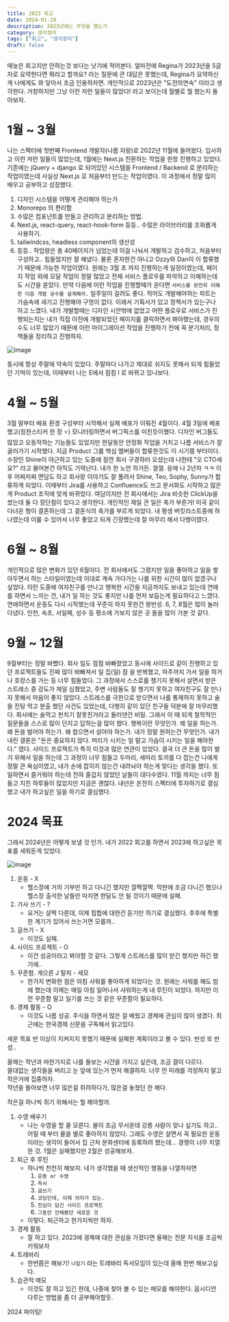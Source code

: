 ```yaml
---
title: 2023 회고
date: 2024-01-10
description: 2023년에는 무엇을 했는가
category: 생각정리
tags: ["회고", "생각정리"]
draft: false
---
```


때늦은 회고지만 안하는것 보다는 낫기에 적어본다.
얼마전에 Regina가 2023년을 5글자로 요약한다면 뭐라고 할까요? 라는 질문에 큰 대답은 못했는데, Regina가 요약하신게 나에게도 와 닿아서 조금 인용하자면.
개인적으로 2023년은 "도전의연속" 이라고 생각한다. 거창하지만 그냥 이런 저런 일들이 많았다! 라고 보이는데 월별로 뭘 했는지 돌아보자.

# 1월 ~ 3월

나는 스펙터에 첫번째 Frontend 개발자(나름 자랑)로 2022년 11월에 들어왔다.
입사하고 이런 저런 일들이 많았는데, 1월에는 Next.js 전환하는 작업을 한창 진행하고 있었다.
기존에는 jQuery + django 로 되어있던 시스템을 Frontend / Backend 로 분리하는 작업이였는데 사실상 Next.js 로 처음부터 만드는 작업이였다.
이 과정에서 정말 많이 배우고 공부하고 성장했다.

1. 디자인 시스템을 어떻게 관리해야 하는가
2. Monorepo 의 편리함
3. 수많은 컴포넌트를 만들고 관리하고 분리하는 방법.
4. Next.js, react-query, react-hook-form 등등.. 수많은 라이브러리를 조화롭게 사용하기.
5. tailwindcss, headless component의 생산성
6. 등등..
   작업량은 총 40페이지가 넘었는데 이걸 나눠서 개발하고 검수하고, 처음부터 구성하고.. 힘들었지만 잘 해냈다.
   물론 혼자한건 아니고 Ozzy와 Dan이 이 합류했기 때문에 가능한 작업이였다.
   원래는 3월 초 까지 진행하는게 일정이였는데, 페이지 작업 외에 모달 작업이 정말 많았고 전체 서비스 플로우를 파악하고 이해하는데도 시간을 쏟았다. 만약 다음에 이런 작업을 진행할때가 온다면 `서비스를 완전히 이해한 다음 개발 공수를 설계해라.` 일주일이 걸려도 좋다. 적어도 개발해야하는 파트는 가슴속에 새기고 진행해야 구멍이 없다. 이래서 기획서가 있고 정책서가 있는구나 하고 느꼈다. 내가 개발할때는 디자인 시안밖에 없었고 어떤 플로우로 서비스가 진행되는지는 내가 직접 이전에 개발되었던 페이지를 클릭하면서 봐야했는데, 경우의수도 너무 많았기 때문에 이런 마이그레이션 작업을 진행하기 전에 꼭 분기처리, 정책들을 정리하고 진행하자.

![image](https://ddinglog-image.s3.ap-northeast-2.amazonaws.com/2024-1-24/6463e19d09badb2520821f30396d01b1.png)

동시에 항상 주말에 약속이 있었다. 주말마다 나가고 제대로 쉬지도 못해서 되게 힘들었던 기억이 있는데, 이때부터 나는 E에서 점점 I 로 바뀌고 있나보다.

# 4월 ~ 5월

3월 말부터 배포 환경 구성부터 시작해서 실제 배포가 이뤄진 4월이다.
4월 3일에 배포했고(칭찬스티커 한 장 ⭐️) 모니터링하면서 버그픽스를 미친듯이했다. 디자인 버그들도 많았고 오동작하는 기능들도 있었지만 한달동안 안정화 작업을 거치고 나름 서비스가 잘 굴러가기 시작했다.
지금 Product 그룹 핵심 멤버들이 합류한것도 이 시기쯤 부터이다. 수장인 Shine이 야근하고 있는 도중에 잠깐 회사 구경하러 오셨는데 나한테 "오 CTO세요?" 라고 물어본건 아직도 기억난다. 내가 한 노안 하거든. 껄껄. 응애 나 2년차 ㅋㅋ
이후 어찌저찌 면담도 하고 회사랑 이야기도 잘 풀려서 Shine, Teo, Sophy, Sunny가 합류하게 되었다. 이때부터 Jira를 사용하고 Confluence도 쓰고 문서화도 시작하고 많은게 Product 조직에 맞게 바뀌었다. 여담이지만 전 회사에서는 Jira 비슷한 ClickUp을 썼는데 둘 다 장단점이 있다고 생각한다.
개인적인 제일 큰 일은 축가 부른거!
미국 같이 다녀온 형이 결혼하는데 그 결혼식의 축가를 부르게 되었다. 내 평생 버킷리스트중에 하나였는데 이룰 수 있어서 너무 좋았고 되게 긴장했는데 잘 마무리 해서 다행이였다.

# 6월 ~ 8월

개인적으로 많은 변화가 있던 6월이다.
전 회사에서도 그랬지만 일을 좋아하고 일을 쌓아두면서 하는 스타일이였는데 이대로 계속 가다가는 나를 위한 시간이 많이 없겠구나 싶었다.
이런 도중에 여자친구를 만나고 행복한 시간을 지금까지도 보내고 있는데 연애를 하면서 느끼는 건, 내가 일 하는 것도 좋지만 나를 먼저 보듬는게 필요하다고 느꼈다. 연애하면서 운동도 다시 시작했는데 꾸준히 하지 못한건 왕반성. 6, 7, 8월은 많이 놀러다녔다. 인천, 속초, 서일페, 성수 등 평소에 가보지 않은 곳 들을 많이 가본 것 같다.

# 9월 ~ 12월

9월부터는 정말 바빴다. 회사 일도 점점 바빠졌었고 동시에 사이드로 같이 진행하고 있던 프로젝트들도 진짜 많이 바빠져서 일 집(일) 잠 을 반복했고, 파주까지 가서 일을 하거나 호캉스를 가는 등 너무 힘들었다. 그 과정에서 스스로를 챙기지 못해서 살면서 받은 스트레스 중 강도가 제일 심했었고, 주변 사람들도 잘 챙기지 못하고 여자친구도 잘 만나지 못해서 마음이 좋지 않았다.
스트레스를 극한으로 받으면서 나를 통제하지 못하고 술을 진탕 먹고 분출 했던 사건도 있었는데, 다행히 같이 있던 친구들 덕분에 잘 마무리했다. 회사에는 술먹고 펀치기 잘못친거라고 둘러댄건 비밀.
그래서 이 때 되게 철학적인 질문들을 스스로 많이 던지고 답하는걸 많이 했다.
행복이란 무엇인가. 왜 일을 하는가. 왜 돈을 벌어야 하는가.
왜 참으면서 살아야 하는가. 내가 정말 원하는건 무엇인가.
내가 내린 결론은 "돈은 중요하지 않다. 머리가 시키는 일 말고 가슴이 시키는 일을 해야한다." 였다.
사이드 프로젝트가 특히 이것과 많은 연관이 있었다. 결국 더 큰 돈을 많이 벌기 위해서 일을 하는데 그 과정이 너무 힘들고 두마리, 세마리 토끼를 다 잡는건 나에게 정말 큰 욕심이였고, 내가 손에 잡히지 않는건 내려놔야 하는게 맞다는 생각을 했다. 또 일하면서 즐거워야 하는데 전혀 즐겁지 않았던 날들이 대다수였다. 11월 까지는 너무 힘들고 지친 하루들이 많았지만 지금은 괜찮다. 내년은 온전히 스펙터에 투자하기로 결심했고 내가 하고싶은 일을 하기로 결심했다.

# 2024 목표

그래서 2024년은 어떻게 보낼 것 인가.
내가 2022 회고를 하면서 2023에 하고싶은 목표를 세워둔게 있었다.

![image](https://ddinglog-image.s3.ap-northeast-2.amazonaws.com/2024-1-24/7e9038cd4792f0aeea2c8f2c35392f6d.png)

1. 운동 - X
   - 헬스장에 거의 기부만 하고 다니긴 했지만 깔짝깔짝. 막판에 조금 다니긴 했으나 헬스장 출석한 날들만 따지면 한달도 안 될 것이기 때문에 실패.
2. 가사 쓰기 - ?
   - 요거는 살짝 다른데, 이제 힙합에 대한건 듣기만 하기로 결심했다. 추후에 특별한 계기가 있어서 쓰는거면 모를까..
3. 글쓰기 - X
   - 이것도 실패.
4. 사이드 프로젝트 - O
   - 이건 성공이라고 봐야할 것 같다. 그렇게 스트레스를 많이 받긴 했지만 하긴 했기에..
5. 꾸준함. 게으른 J 탈피 - 세모
   - 한가지 변화한 점은 아침 샤워를 좋아하게 되었다는 것. 원래는 샤워를 해도 밤에 했는데 이제는 매일 아침 일어나서 샤워하는게 내 루틴이 되었다. 하지만 이런 꾸준함 말고 일기를 쓰는 것 같은 꾸준함이 필요하다.
6. 경제 활동 - O
   - 이것도 나름 성공. 주식을 하면서 많은 걸 배웠고 경제에 관심이 많이 생겼다. 최근에는 한국경제 신문을 구독해서 읽고있다.

세운 목표 반 이상이 지켜지지 못했기 때문에 실패한 계획이라고 볼 수 있다.
반성 또 반성..

올해는 작년과 마찬가지로 나를 돌보는 시간을 가지고 싶은데, 조금 결이 다르다.  
쓸대없는 생각들을 버리고 눈 앞에 있는거 먼저 해결하자. 너무 먼 미래를 걱정하지 말고 작은거에 집중하자.  
작년을 돌아보면 너무 많은걸 쥐려하다가, 많은걸 놓쳤던 한 해다.

작은걸 하나씩 쥐기 위해서는 뭘 해야할까.

1.  수영 배우기
    - 나는 수영을 할 줄 모른다. 물이 조금 무서운데 강릉 사람이 맞나 싶기도 하고.. 어릴 때 부터 물을 별로 좋아하지 않았다. 그래도 수영은 살면서 꼭 필요한 운동이라는 생각이 들어서 집 근처 문화센터에 등록하려 했는데... 경쟁이 너무 치열한 것. 1월은 실패했지만 2월은 성공해보자.
2.  퇴근 후 루틴
    - 하나씩 천천히 해보자. 내가 생각했을 때 생산적인 행동을 나열하자면
      1.  `운동 or 수영`
      2.  `독서`
      3.  `글쓰기`
      4.  `코딩인데, 이제 의미가 있는.`
      5.  `진심이 담긴 사이드 프로젝트`
      6.  `그동안 안해봤던 새로운 것`
    - 이렇다. 퇴근하고 한가지씩만 하자.
3.  경제 활동
    - 잘 하고 있다. 2023에 경제에 대한 관심을 가졌다면 올해는 전문 지식을 조금씩 키워보자
4.  트레바리
    - 한번쯤은 해보기! `나알기` 라는 트레바리 독서모임이 있는데 올해 한번 해보고싶다.
5.  습관적 메모
    - 이것도 잘 하고 있긴 한데, 나중에 찾아 볼 수 있는 메모를 해야한다. 옵시디언 다루는 방법을 좀 더 공부해야할듯.

2024 파이팅!
